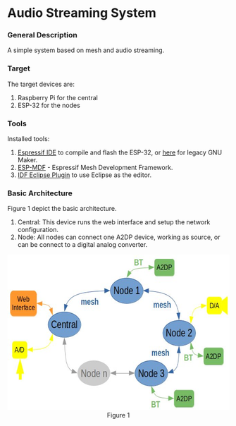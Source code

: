 # Audio Streaming System
### General Description
A simple system based on mesh and audio streaming.
### Target
The target devices are:
1. Raspberry Pi for the central
1. ESP-32 for the nodes
### Tools
Installed tools:
1. [Espressif IDE](https://docs.espressif.com/projects/esp-idf/en/v4.1/get-started/index.html) to compile and flash the ESP-32, or [here](https://docs.espressif.com/projects/esp-idf/en/latest/esp32/get-started-legacy/eclipse-setup.html) for legacy GNU Maker.
1. [ESP-MDF](https://github.com/espressif/esp-mdf) - Espressif Mesh Development Framework. 
1. [IDF Eclipse Plugin](https://github.com/espressif/idf-eclipse-plugin/blob/master/README.md#Prerequisites) to use Eclipse as the editor.
### Basic Architecture
Figure 1 depict the basic architecture.
1. Central: This device runs the web interface and setup the network configuration.
1. Node: All nodes can connect one A2DP device, working as source, or can be connect to a digital analog converter.
<html>
<p align="center"><img src="Doc/BasicArchitecture.jpg" height="353px" width="560px" /></br>
<span>Figure 1</span>
</p>
</html>
